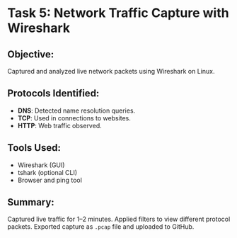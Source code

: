 # Task 5: Network Traffic Capture with Wireshark

## Objective:
Captured and analyzed live network packets using Wireshark on Linux.

## Protocols Identified:
- **DNS**: Detected name resolution queries.
- **TCP**: Used in connections to websites.
- **HTTP**: Web traffic observed.

## Tools Used:
- Wireshark (GUI)
- tshark (optional CLI)
- Browser and ping tool

## Summary:
Captured live traffic for 1–2 minutes. Applied filters to view different protocol packets. Exported capture as `.pcap` file and uploaded to GitHub.
